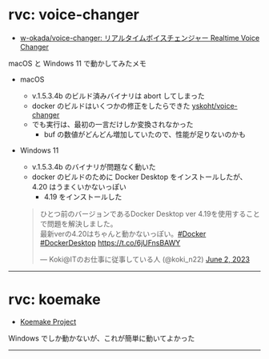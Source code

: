 # rvc: voice-changer

- [w\-okada/voice\-changer: リアルタイムボイスチェンジャー Realtime Voice Changer](https://github.com/w-okada/voice-changer/tree/master)

macOS と Windows 11 で動かしてみたメモ

- macOS
  - v.1.5.3.4b のビルド済みバイナリは abort してしまった
  - docker のビルドはいくつかの修正をしたらできた
    [yskoht/voice\-changer](https://github.com/yskoht/voice-changer)
  - でも実行は、最初の一言だけしか変換されなかった
    - buf の数値がどんどん増加していたので、性能が足りないのかも
- Windows 11

  - v.1.5.3.4b のバイナリが問題なく動いた
  - docker のビルドのために Docker Desktop をインストールしたが、4.20 はうまくいかないっぽい
    - 4.19 をインストールした

  <blockquote class="twitter-tweet"><p lang="ja" dir="ltr">ひとつ前のバージョンであるDocker Desktop ver 4.19を使用することで問題を解決しました。<br>最新verの4.20はちゃんと動かないっぽい。<a href="https://twitter.com/hashtag/Docker?src=hash&amp;ref_src=twsrc%5Etfw">#Docker</a> <a href="https://twitter.com/hashtag/DockerDesktop?src=hash&amp;ref_src=twsrc%5Etfw">#DockerDesktop</a> <a href="https://t.co/6jUFnsBAWY">https://t.co/6jUFnsBAWY</a></p>&mdash; Koki@ITのお仕事に従事している人 (@koki_n22) <a href="https://twitter.com/koki_n22/status/1664468311713910786?ref_src=twsrc%5Etfw">June 2, 2023</a></blockquote> <script async src="https://platform.twitter.com/widgets.js" charset="utf-8"></script>

---

# rvc: koemake

- [Koemake Project](https://koemake.com/home)

Windows でしか動かないが、これが簡単に動いてよかった

---
